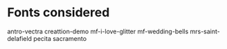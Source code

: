# Fonts considered

antro-vectra
creattion-demo
mf-i-love-glitter
mf-wedding-bells
mrs-saint-delafield
pecita
sacramento
